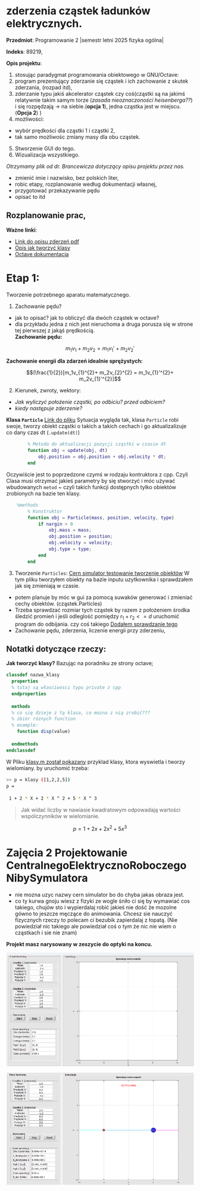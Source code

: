 # zderzenia cząstek ładunków elektrycznych. 

**Przedmiot**: Programowanie 2 |semestr letni 2025 fizyka ogólna|

**Indeks**: 89219,

**Opis projektu**:
1.  stosując paradygmat programowania obiektowego w GNU/Octave:
2. program prezentujący zderzanie się cząstek i ich zachowanie z skutek zderzania, (rozpad itd), 
3. zderzanie typu jakiś akcelerator cząstek czy coś(cząstki są na jakimś relatywnie takim samym torze (*zasada nieoznaczoności heisenberga??*) i się rozpędzają -> na siebie.(**opcja 1**), jedna cząstka jest w miejscu.(**Opcja 2**) )
4.  możliwości: 
- wybór prędkości dla cząstki 1 i cząstki 2,
- tak samo możliwośc zmiany masy dla obu cząstek. 
5. Stworzenie GUI do tego. 
6. Wizualizacja wszystkiego. 

*Otrzymamy plik od dr. Brancewicza dotyczący opisu projektu przez nas.*
- zmienić imie i nazwisko, bez polskich liter,
- robic etapy, rozplanowanie według dokumentacji własnej, 
-  przygotować przekazywanie pędu
- opisać to itd 



## Rozplanowanie prac, 
**Ważne linki**:
- [Link do opisu zderzeń pdf](http://newton.ftj.agh.edu.pl/~tobola/informatyka/wyklady/W5/Zderzenia.pdf)
- [Opis jak tworzyć klasy](https://docs.octave.org/v4.2.1/Creating-a-Class.html#Creating-a-Class)
- [Octave dokumentacja](https://docs.octave.org/latest/)
# Etap 1:
Tworzenie potrzebnego aparatu matematycznego. 
1. Zachowanie pędu?
- jak to opisać? jak to obliczyć dla dwóch cząstek w octave? 
- dla przykładu jedna z nich jest nieruchoma a druga porusza się w strone tej pierwszej z jakąś prędkością.  
**Zachowanie pędu:**

$$ m_1v_1 + m_2v_2 =m_1v_1' + m_2v_2' $$

**Zachowanie energii dla zdarzeń idealnie sprężystych:**

$$(\frac{1}{2})[m_1v_{1}^{2}+ m_2v_{2}^{2} = m_1v_{1}'^{2}+ m_2v_{1}'^{2}]$$

2. Kierunek, zwroty, wektory: 
- *Jak  wyliczyć położenie cząstki, po odbiciu? przed odbiciem?*
- *kiedy następuje zderzenie?*

**Klasa `Particle`** [Link do pliku](tests/Particle.m)
Sytuacja wygląda tak, klasa `Particle` robi swoje, tworzy obiekt cząstki o takich a takich cechach i go aktualizalizuje co dany czas dt (`.update(dt)`) 
```matlab
        % Metoda do aktualizacji pozycji cząstki w czasie dt
        function obj = update(obj, dt)
            obj.position = obj.position + obj.velocity * dt;
        end
```
Oczywiście jest to poprzedzone czymś w rodzaju kontruktora z cpp. Czyli Clasa musi otrzymać jakieś parametry by się stworzyć i móc używać wbudowanych `metod` ~ czyli takich funkcji dostępnych tylko obiektów zrobionych na bazie ten klasy. 
```matlab
    %methods
        % Konstruktor
        function obj = Particle(mass, position, velocity, type)
            if nargin > 0
                obj.mass = mass;
                obj.position = position;
                obj.velocity = velocity;
                obj.type = type;
            end
        end


```
3. Tworzenie `Particles`: 
[Cern simulator testowanie tworzenie obiektów](tests/adding_obj.m) W tym pliku tworzyłem obiekty na bazie inputu uzytkownika i sprawdzałem jak się zmieniają w czasie.
- potem planuje by móc w gui za pomocą suwaków generować i zmieniać cechy obiektów. (cząstek.Particles)
- Trzeba sprawdzać rozmiar tych cząstek by razem z położeniem środka śledzić promień i jeśli odleglość pomiędzy $r_1 + r_2 <= d$ uruchomić program do odbijania. czy coś takiego [Dodałem sprawdzanie tego](tests/adding_obj.m)
- Zachowanie pędu, zderzenia, liczenie energii przy zderzeniu, 

## Notatki dotyczące rzeczy: 
**Jak tworzyć klasy?**
Bazując na poradniku ze strony octave; 
```octave
classdef nazwa_klasy
  properties 
  % tutaj są własciwosci typu private z cpp
  endproperties

  methods
  % co się dzieje z tą klasa, co mozna z nią zrobić???
  % zbiór różnych function
  % example:
    function disp(value)

  endmethods
endclassdef
```
W Pliku [klasy.m został pokazany](src/klasy.m) przyklad klasy, ktora wyswietla i tworzy wielomiany. 
by uruchomić trzeba: 
```bash 
>> p = klasy ([1,2,2,5])
p =

 1 + 2 * X + 2 * X ^ 2 + 5 * X ^ 3
```
> Jak widać liczby w nawiasie kwadratowym odpowadają wartości wspólczynników w wielomianie.

$$p = 1 + 2x + 2x^2 + 5x^3$$


# Zajęcia 2 Projektowanie CentralnegoElektrycznoRoboczegoNibySymulatora
- nie mozna uzyc nazwy cern simulator bo do chyba jakas obraza jest. 
-  co ty kurwa gnoju wiesz z fizyki ze wogle śniło ci się by wymawiać cos takiego, chujów sto i wypierdalaj robić jakieś nie dość że mozolne gówno to jeszcze męczące do animowania. Chcesz sie nauczyć fizycznych rzeczy to polecam ci bezubik zapierdalaj z łopatą. (Nie powiedział nic takiego ale powiedział coś o tym że nic nie wiem o cząstkach i sie nie znam)


**Projekt masz narysowany w zeszycie do optyki na koncu.**


![Wyglada to mniej wiecej tak](image.png)



![LUB TAK](image-1.png)

